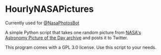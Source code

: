 # HourlyNASAPictures
Currently used for [@NasaPhotosBot](https://twitter.com/NasaPhotosBot)

A simple Python script that takes one random picture from [NASA's Astronomy Picture of the Day archive](https://apod.nasa.gov/) and posts it to Twitter.

This program comes with a GPL 3.0 license. Use this script to your needs.